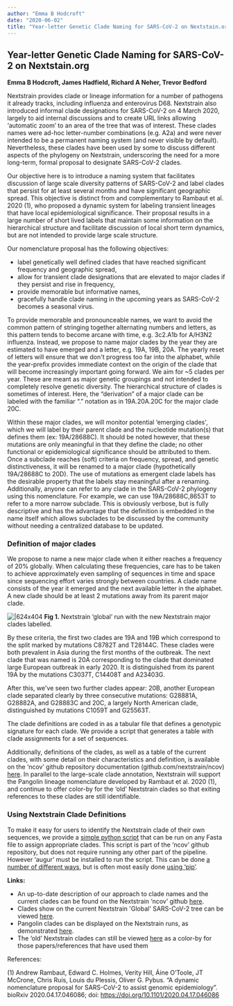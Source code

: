 ```yaml
---
author: "Emma B Hodcroft"
date: "2020-06-02"
title: "Year-letter Genetic Clade Naming for SARS-CoV-2 on Nextstain.org"
---
```


## Year-letter Genetic Clade Naming for SARS-CoV-2 on Nextstain.org

**Emma B Hodcroft, James Hadfield, Richard A Neher, Trevor Bedford**

Nextstrain provides clade or lineage information for a number of pathogens it already tracks, including influenza and enterovirus D68. Nextstrain also introduced informal clade designations for SARS-CoV-2 on 4 March 2020, largely to aid internal discussions and to create URL links allowing ‘automatic zoom’ to an area of the tree that was of interest. These clades names were ad-hoc letter-number combinations (e.g. A2a) and were never intended to be a permanent naming system (and never visible by default). Nevertheless, these clades have been used by some to discuss different aspects of the phylogeny on Nextstrain, underscoring the need for a more long-term, formal proposal to designate SARS-CoV-2 clades.

Our objective here is to introduce a naming system that facilitates discussion of large scale diversity patterns of SARS-CoV-2 and label clades that persist for at least several months and have significant geographic spread. This objective is distinct from and complementary to Rambaut et al. 2020 (1), who proposed a dynamic system for labeling transient lineages that have local epidemiological significance. Their proposal results in a large number of short lived labels that maintain some information on the hierarchical structure and facilitate discussion of local short term dynamics, but are not intended to provide large scale structure.

Our nomenclature proposal has the following objectives:
* label genetically well defined clades that have reached significant frequency and geographic spread,
* allow for transient clade designations that are elevated to major clades if they persist and rise in frequency,
* provide memorable but informative names,
* gracefully handle clade naming in the upcoming years as SARS-CoV-2 becomes a seasonal virus.

To provide memorable and pronounceable names, we want to avoid the common pattern of stringing together alternating numbers and letters, as this pattern tends to become arcane with time, e.g. 3c2.A1b for A/H3N2 influenza. Instead, we propose to name major clades by the year they are estimated to have emerged and a letter, e.g. 19A, 19B, 20A. The yearly reset of letters will ensure that we don't progress too far into the alphabet, while the year-prefix provides immediate context on the origin of the clade that will become increasingly important going forward. We aim for ~5 clades per year. These are meant as major genetic groupings and not intended to completely resolve genetic diversity. The hierarchical structure of clades is sometimes of interest. Here, the “derivation” of a major clade can be labeled with the familiar “.” notation as in 19A.20A.20C for the major clade 20C.

Within these major clades, we will monitor potential ‘emerging clades', which we will label by their parent clade and the nucleotide mutation(s) that defines them (ex: 19A/28688C). It should be noted however, that these mutations are only meaningful in that they define the clade; no other functional or epidemiological significance should be attributed to them. Once a subclade reaches (soft) criteria on frequency, spread, and genetic distinctiveness, it will be renamed to a major clade (hypothetically 19A/28688C to 20D). The use of mutations as emergent clade labels has the desirable property that the labels stay meaningful after a renaming. Additionally, anyone can refer to any clade in the SARS-CoV-2 phylogeny using this nomenclature. For example, we can use 19A/28688C,8653T to refer to a more narrow subclade. This is obviously verbose, but is fully descriptive and has the advantage that the definition is embedded in the name itself which allows subclades to be discussed by the community without needing a centralized database to be updated.

### Definition of major clades
We propose to name a new major clade when it either reaches a frequency of 20% globally. When calculating these frequencies, care has to be taken to achieve approximately even sampling of sequences in time and space since sequencing effort varies strongly between countries. A clade name consists of the year it emerged and the next available letter in the alphabet. A new clade should be at least 2 mutations away from its parent major clade.

![|624x404](https://lh3.googleusercontent.com/lB0hOr9rkZuwa1D6M7bsDj7_vHE605Dm7tQUrI1odjVpOwvogeEZD6H7ObmogpfS29KFZwg_uKVvXrMeqFiSGheZBQpMnaAlSL0AyzD3vuKlr0BfAkxbshIYUDsn4tKQ35rsRz_I)
**Fig 1.** Nextstrain ‘global’ run with the new Nextstrain major clades labelled.

By these criteria, the first two clades are 19A and 19B which correspond to the split marked by mutations C8782T and T28144C. These clades were both prevalent in Asia during the first months of the outbreak. The next clade that was named is 20A corresponding to the clade that dominated large European outbreak in early 2020. It is distinguished from its parent 19A by the mutations C3037T, C14408T and A23403G.

After this, we've seen two further clades appear: 20B, another European clade separated clearly by three consecutive mutations: G28881A, G28882A, and G28883C and 20C, a largely North American clade, distinguished by mutations C1059T and G25563T.

The clade definitions are coded in as a tabular file that defines a genotypic signature for each clade. We provide a script that generates a table with clade assignments for a set of sequences.

Additionally, definitions of the clades, as well as a table of the current clades, with some detail on their characteristics and definition, is available on the ‘ncov’ github repository documentation (github.com/nextstrain/ncov) [here](https://github.com/nextstrain/ncov/blob/master/docs/clades.md). In parallel to the large-scale clade annotation, Nextstrain will support the Pangolin lineage nomenclature developed by Rambaut et al. 2020 (1), and continue to offer color-by for the ‘old’ Nextstrain clades so that exiting references to these clades are still identifiable.

### Using Nextstrain Clade Definitions
To make it easy for users to identify the Nextstrain clade of their own sequences, we provide a [simple python script](https://github.com/nextstrain/ncov/blob/master/assign_clades.py) that can be run on any Fasta file to assign appropriate clades. This script is part of the ‘ncov’ github repository, but does not require running any other part of the pipeline. However ‘augur’ must be installed to run the script. This can be done [a number of different ways](https://nextstrain.org/docs/getting-started/local-installation#install-augur-with-python), but is often most easily done [using ‘pip’](https://nextstrain-augur.readthedocs.io/en/stable/installation/installation.html#using-pip-from-pypi).

**Links:**
* An up-to-date description of our approach to clade names and the current clades can be found on the Nextstrain ‘ncov’ github [here](https://github.com/nextstrain/ncov/blob/master/docs/clades.md).
* Clades show on the current Nextstrain 'Global' SARS-CoV-2 tree can be viewed [here](https://nextstrain.org/ncov/global?branchLabel=clade&c=clade_membership).
* Pangolin clades can be displayed on the Nextstrain runs, as demonstrated [here](https://nextstrain.org/ncov/global?branchLabel=none&c=pangolin_lineage).
* The ‘old’ Nextstrain clades can still be viewed [here](https://nextstrain.org/ncov/global?branchLabel=none&c=legacy_clade_membership) as a color-by for those papers/references that have used them

References:

(1) Andrew Rambaut, Edward C. Holmes, Verity Hill, Áine O’Toole, JT McCrone, Chris Ruis, Louis du Plessis, Oliver G. Pybus. “A dynamic nomenclature proposal for SARS-CoV-2 to assist genomic epidemiology”. bioRxiv 2020.04.17.046086; doi: https://doi.org/10.1101/2020.04.17.046086
